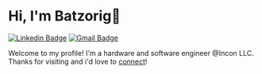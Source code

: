 # Hi, I'm Batzorig👋

[![Linkedin Badge](https://img.shields.io/badge/-bat3orig-blue?style=flat&logo=Linkedin&logoColor=white&link=https://www.linkedin.com/in/bat3orig/)](https://www.linkedin.com/in/bat3orig/)
[![Gmail Badge](https://img.shields.io/badge/-b.bat3orig-c14438?style=flat&logo=Gmail&logoColor=white&link=mailto:b.bat3orig@gmail.com)](mailto:b.bat3orig@gmail.com)



Welcome to my profile! I'm a hardware and software engineer @Incon LLC. Thanks for visiting and i'd love to [connect](https://www.linkedin.com/in/bat3orig/)!
<!--
**Bat3orig/Bat3orig** is a ✨ _special_ ✨ repository because its `README.md` (this file) appears on your GitHub profile.

Here are some ideas to get you started:

- 🔭 I’m currently working on ...
- 🌱 I’m currently learning ...
- 👯 I’m looking to collaborate on ...
- 🤔 I’m looking for help with ...
- 💬 Ask me about ...
- 📫 How to reach me: ...
- 😄 Pronouns: ...
- ⚡ Fun fact: ...
-->
